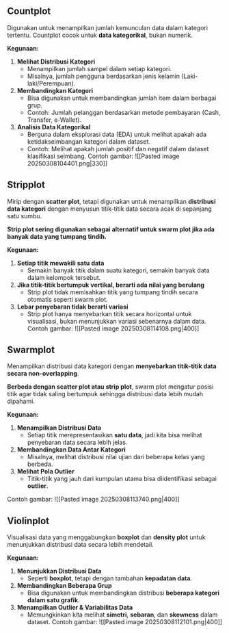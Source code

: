 ## Countplot
Digunakan untuk menampilkan jumlah kemunculan data dalam kategori tertentu. Countplot cocok untuk **data kategorikal**, bukan numerik.

__Kegunaan:__
1. **Melihat Distribusi Kategori**
    - Menampilkan jumlah sampel dalam setiap kategori.
    - Misalnya, jumlah pengguna berdasarkan jenis kelamin (Laki-laki/Perempuan).
2. **Membandingkan Kategori**
    - Bisa digunakan untuk membandingkan jumlah item dalam berbagai grup.
    - Contoh: Jumlah pelanggan berdasarkan metode pembayaran (Cash, Transfer, e-Wallet).
3. **Analisis Data Kategorikal**
    - Berguna dalam eksplorasi data (EDA) untuk melihat apakah ada ketidakseimbangan kategori dalam dataset.
    - Contoh: Melihat apakah jumlah positif dan negatif dalam dataset klasifikasi seimbang.
Contoh gambar:
![[Pasted image 20250308104401.png|330]]

## Stripplot
Mirip dengan **scatter plot**, tetapi digunakan untuk menampilkan **distribusi data kategori** dengan menyusun titik-titik data secara acak di sepanjang satu sumbu.

**Strip plot sering digunakan sebagai alternatif untuk swarm plot jika ada banyak data yang tumpang tindih.**

__Kegunaan:__
1. **Setiap titik mewakili satu data**
    - Semakin banyak titik dalam suatu kategori, semakin banyak data dalam kelompok tersebut.
2. **Jika titik-titik bertumpuk vertikal, berarti ada nilai yang berulang**
    - Strip plot tidak memisahkan titik yang tumpang tindih secara otomatis seperti swarm plot.
3. **Lebar penyebaran tidak berarti variasi**
    - Strip plot hanya menyebarkan titik secara horizontal untuk visualisasi, bukan menunjukkan variasi sebenarnya dalam data.
Contoh gambar:
![[Pasted image 20250308114108.png|400]]

## Swarmplot
Menampilkan distribusi data kategori dengan **menyebarkan titik-titik data secara non-overlapping**.

**Berbeda dengan scatter plot atau strip plot**, swarm plot mengatur posisi titik agar tidak saling bertumpuk sehingga distribusi data lebih mudah dipahami.

__Kegunaan:__
1. **Menampilkan Distribusi Data**
    - Setiap titik merepresentasikan **satu data**, jadi kita bisa melihat penyebaran data secara lebih jelas.
2. **Membandingkan Data Antar Kategori**
    - Misalnya, melihat distribusi nilai ujian dari beberapa kelas yang berbeda.
3. **Melihat Pola Outlier**
    - Titik-titik yang jauh dari kumpulan utama bisa diidentifikasi sebagai **outlier**.

Contoh gambar:
![[Pasted image 20250308113740.png|400]]

## Violinplot
Visualisasi data yang menggabungkan **boxplot** dan **density plot** untuk menunjukkan distribusi data secara lebih mendetail.

__Kegunaan:__
1. **Menunjukkan Distribusi Data**
    - Seperti **boxplot**, tetapi dengan tambahan **kepadatan data**.
2. **Membandingkan Beberapa Grup**
    - Bisa digunakan untuk membandingkan distribusi **beberapa kategori dalam satu grafik**.
3. **Menampilkan Outlier & Variabilitas Data**
    - Memungkinkan kita melihat **simetri**, **sebaran**, dan **skewness** dalam dataset.
Contoh gambar:
![[Pasted image 20250308112101.png|400]]